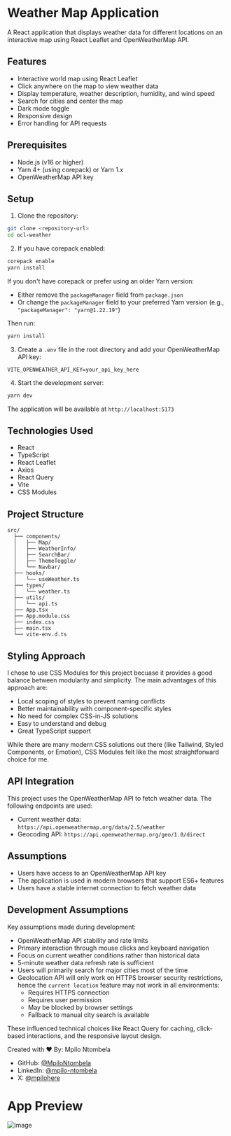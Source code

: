 # Weather Map Application

A React application that displays weather data for different locations on an interactive map using React Leaflet and OpenWeatherMap API.

## Features

- Interactive world map using React Leaflet
- Click anywhere on the map to view weather data
- Display temperature, weather description, humidity, and wind speed
- Search for cities and center the map
- Dark mode toggle
- Responsive design
- Error handling for API requests

## Prerequisites

- Node.js (v16 or higher)
- Yarn 4+ (using corepack) or Yarn 1.x
- OpenWeatherMap API key

## Setup

1. Clone the repository:
```bash
git clone <repository-url>
cd ocl-weather
```

2. If you have corepack enabled:
```bash
corepack enable
yarn install
```

If you don't have corepack or prefer using an older Yarn version:
- Either remove the `packageManager` field from `package.json`
- Or change the `packageManager` field to your preferred Yarn version (e.g., `"packageManager": "yarn@1.22.19"`)

Then run:
```bash
yarn install
```

3. Create a `.env` file in the root directory and add your OpenWeatherMap API key:
```
VITE_OPENWEATHER_API_KEY=your_api_key_here
```

4. Start the development server:
```bash
yarn dev
```

The application will be available at `http://localhost:5173`

## Technologies Used

- React
- TypeScript
- React Leaflet
- Axios
- React Query
- Vite
- CSS Modules

## Project Structure

```
src/
  ├── components/
  │   ├── Map/
  │   ├── WeatherInfo/
  │   ├── SearchBar/
  │   ├── ThemeToggle/
  │   └── Navbar/
  ├── hooks/
  │   └── useWeather.ts
  ├── types/
  │   └── weather.ts
  ├── utils/
  │   └── api.ts
  ├── App.tsx
  ├── App.module.css
  ├── index.css
  ├── main.tsx
  └── vite-env.d.ts
```

## Styling Approach

I chose to use CSS Modules for this project becuase it provides a good balance between modularity and simplicity. The main advantages of this approach are:

- Local scoping of styles to prevent naming conflicts
- Better maintainability with component-specific styles
- No need for complex CSS-in-JS solutions
- Easy to understand and debug
- Great TypeScript support

While there are many modern CSS solutions out there (like Tailwind, Styled Components, or Emotion), CSS Modules felt like the most straightforward choice for me.

## API Integration

This project uses the OpenWeatherMap API to fetch weather data. The following endpoints are used:
- Current weather data: `https://api.openweathermap.org/data/2.5/weather`
- Geocoding API: `https://api.openweathermap.org/geo/1.0/direct`

## Assumptions

- Users have access to an OpenWeatherMap API key
- The application is used in modern browsers that support ES6+ features
- Users have a stable internet connection to fetch weather data

## Development Assumptions

Key assumptions made during development:

- OpenWeatherMap API stability and rate limits
- Primary interaction through mouse clicks and keyboard navigation
- Focus on current weather conditions rather than historical data
- 5-minute weather data refresh rate is sufficient
- Users will primarily search for major cities most of the time
- Geolocation API will only work on HTTPS browser security restrictions, hence the `current location` feature may not work in all environments:
  - Requires HTTPS connection
  - Requires user permission
  - May be blocked by browser settings
  - Fallback to manual city search is available

These influenced technical choices like React Query for caching, click-based interactions, and the responsive layout design.


Created with ❤️ By: Mpilo Ntombela
- GitHub: [@MpiloNtombela](https://github.com/MpiloNtombela)
- LinkedIn: [@mpilo-ntombela](https://linkedin.com/in/mpilo-ntombela)
- X: [@mpilohere](https://x.com/mpilohere)

# App Preview
![image](https://github.com/user-attachments/assets/85fe5449-268b-4ed9-b6c8-c9a34b44785e)

